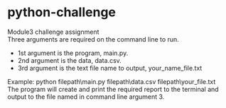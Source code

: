 # python-challenge
Module3 challenge assignment</br>
Three arguments are required on the command line to run.<ul>
<li>1st argument is the program, main.py.</br>
<li>2nd argument is the data, data.csv.</br>
<li>3rd argument is the text file name to output, your_name_file.txt</ul>
Example: python filepath\main.py filepath\data.csv filepath\your_file.txt</br>
The program will create and print the required report to the terminal and output to the file named in command line argument 3.
